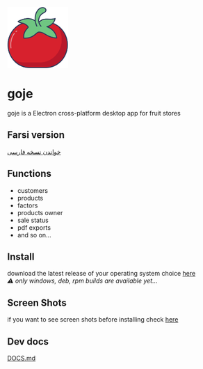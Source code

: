 <img src="src/assets/goje.png" alt="goje logo" width="140px">

# goje

goje is a Electron cross-platform desktop app for fruit stores

## Farsi version

[خواندن نسخه فارسی](README-fa.md)

## Functions

- customers
- products
- factors
- products owner
- sale status
- pdf exports
- and so on...

## Install

download the latest release of your operating system choice [here](https://github.com/imkarimkarim/goje/releases) <br>
<i> ⚠️ only windows, deb, rpm builds are available yet... </i>

## Screen Shots

if you want to see screen shots before installing check [here](DOCS/screenshots.md)

## Dev docs

[DOCS.md](DOCS/DOCS.md)
